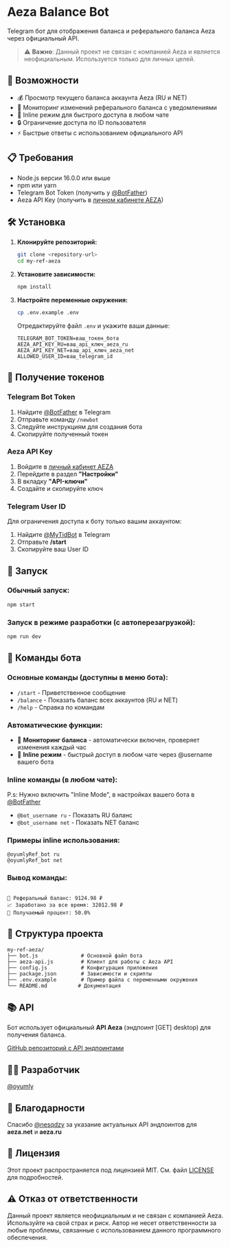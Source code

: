 # Aeza Balance Bot

Telegram бот для отображения баланса и реферального баланса Aeza через официальный API.

> ⚠️ **Важно**: Данный проект не связан с компанией Aeza и является неофициальным. Используется только для личных целей.

## 🚀 Возможности

- 💰 Просмотр текущего баланса аккаунта Aeza (RU и NET)
- 🔔 Мониторинг изменений реферального баланса с уведомлениями
- 📱 Inline режим для быстрого доступа в любом чате
- 🔒 Ограничение доступа по ID пользователя
- ⚡ Быстрые ответы с использованием официального API

## 📋 Требования

- Node.js версии 16.0.0 или выше
- npm или yarn
- Telegram Bot Token (получить у [@BotFather](https://t.me/BotFather))
- Aeza API Key (получить в [личном кабинете AEZA](https://my.aeza.net))

## 🛠️ Установка

1. **Клонируйте репозиторий:**
   ```bash
   git clone <repository-url>
   cd my-ref-aeza
   ```

2. **Установите зависимости:**
   ```bash
   npm install
   ```

3. **Настройте переменные окружения:**
   ```bash
   cp .env.example .env
   ```
   
   Отредактируйте файл `.env` и укажите ваши данные:
   ```env
   TELEGRAM_BOT_TOKEN=ваш_токен_бота
   AEZA_API_KEY_RU=ваш_api_ключ_aeza_ru
   AEZA_API_KEY_NET=ваш_api_ключ_aeza_net
   ALLOWED_USER_ID=ваш_telegram_id
   ```

## 🔧 Получение токенов

### Telegram Bot Token
1. Найдите [@BotFather](https://t.me/BotFather) в Telegram
2. Отправьте команду `/newbot`
3. Следуйте инструкциям для создания бота
4. Скопируйте полученный токен

### Aeza API Key
1. Войдите в [личный кабинет AEZA](https://my.aeza.net)
2. Перейдите в раздел **"Настройки"**
3. В вкладку **"API-ключи"**
4. Создайте и скопируйте ключ

### Telegram User ID
Для ограничения доступа к боту только вашим аккаунтом:
1. Найдите [@MyTidBot](https://t.me/@MyTidBot) в Telegram
2. Отправьте **/start**
3. Скопируйте ваш User ID

## 🚀 Запуск

### Обычный запуск:
```bash
npm start
```

### Запуск в режиме разработки (с автоперезагрузкой):
```bash
npm run dev
```

## 📱 Команды бота

### Основные команды (доступны в меню бота):
- `/start` - Приветственное сообщение
- `/balance` - Показать баланс всех аккаунтов (RU и NET)
- `/help` - Справка по командам

### Автоматические функции:
- 🔔 **Мониторинг баланса** - автоматически включен, проверяет изменения каждый час
- 📱 **Inline режим** - быстрый доступ в любом чате через @username вашего бота

### Inline команды (в любом чате):
P.s: Нужно включить "Inline Mode", в настройках вашего бота в [@BotFather](https://t.me/BotFather)
- `@bot_username ru` - Показать RU баланс
- `@bot_username net` - Показать NET баланс


### Примеры inline использования:
```
@oyumlyRef_bot ru
@oyumlyRef_bot net
```
### Вывод команды:
```🇷🇺 Российский аккаунт (.ru) #66**66

💸 Реферальный баланс: 9124.98 ₽
📈 Заработано за все время: 32012.98 ₽
🎯 Получаемый процент: 50.0%
```

## 📁 Структура проекта

```
my-ref-aeza/
├── bot.js              # Основной файл бота
├── aeza-api.js         # Клиент для работы с Aeza API
├── config.js           # Конфигурация приложения
├── package.json        # Зависимости и скрипты
├── .env.example        # Пример файла с переменными окружения
└── README.md          # Документация
```

## 📚 API

Бот использует официальный **API Aeza** (эндпоинт [GET] desktop) для получения баланса.

[GitHub репозиторий с API эндпоинтами](https://github.com/sqdzy/aeza-api-endpoints)

## 👨‍💻 Разработчик

[@oyumly](https://t.me/oyumly)

## 🙏 Благодарности

Спасибо [@nesqdzy](https://t.me/nesqdzy) за указание актуальных API эндпоинтов для **aeza.net** и **aeza.ru**

## 📄 Лицензия

Этот проект распространяется под лицензией MIT. См. файл [LICENSE](LICENSE) для подробностей.

## ⚠️ Отказ от ответственности

Данный проект является неофициальным и не связан с компанией Aeza. Используйте на свой страх и риск. Автор не несет ответственности за любые проблемы, связанные с использованием данного программного обеспечения.